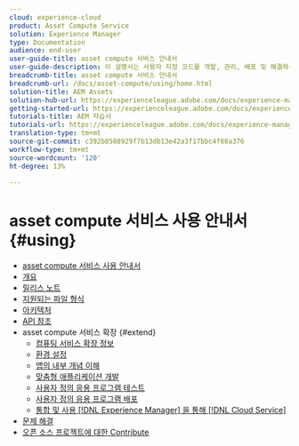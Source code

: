 ```yaml
---
cloud: experience-cloud
product: Asset Compute Service
solution: Experience Manager
type: Documentation
audience: end-user
user-guide-title: asset compute 서비스 안내서
user-guide-description: 이 설명서는 사용자 지정 코드를 개발, 관리, 배포 및 해결하는 방법과 같은 작업 [!DNL Asset Compute Service] 에 대해 설명합니다.
breadcrumb-title: asset compute 서비스 안내서
breadcrumb-url: /docs/asset-compute/using/home.html
solution-title: AEM Assets
solution-hub-url: https://experienceleague.adobe.com/docs/experience-manager-cloud-service/assets/home.html
getting-started-url: https://experienceleague.adobe.com/docs/experience-manager-cloud-service/assets/asset-microservices-overview.html
tutorials-title: AEM 자습서
tutorials-url: https://experienceleague.adobe.com/docs/experience-manager-learn/assets/overview.html
translation-type: tm+mt
source-git-commit: c392b8588929f7b13db13e42a3f17bbc4f68a376
workflow-type: tm+mt
source-wordcount: '120'
ht-degree: 13%

---
```



# asset compute 서비스 사용 안내서 {#using}

+ [asset compute 서비스 사용 안내서](home.md)
+ [개요](introduction.md)
+ [릴리스 노트](release-notes.md)
+ [지원되는 파일 형식](https://experienceleague.adobe.com/docs/experience-manager-cloud-service/assets/file-format-support.html)
+ [아키텍처](architecture.md)
+ [API 참조](api.md)
+ asset compute 서비스 확장 {#extend}
   + [컴퓨팅 서비스 확장 정보](understand-extensibility.md)
   + [환경 설정](setup-environment.md)
   + [앱의 내부 개념 이해](custom-application-internals.md)
   + [맞춤형 애플리케이션 개발](develop-custom-application.md)
   + [사용자 정의 응용 프로그램 테스트](test-custom-application.md)
   + [사용자 정의 응용 프로그램 배포](deploy-custom-application.md)
   + [통합 및 사용 [!DNL Experience Manager] 을 통해 [!DNL Cloud Service]](https://experienceleague.adobe.com/docs/experience-manager-cloud-service/assets/asset-microservices-overview.html)
+ [문제 해결](troubleshooting.md)
+ [오픈 소스 프로젝트에 대한 Contribute](contribute-to-compute-service.md)

